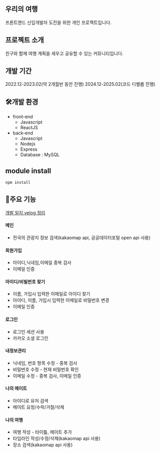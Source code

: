 ## 우리의 여행
프론트엔드 신입개발자 도전을 위한 개인 프로젝트입니다.
## 프로젝트 소개
친구와 함께 여행 계획을 세우고 공유할 수 있는 커뮤니티입니다.
## 개발 기간
2022.12-2023.02(약 2개월반 동안 진행)
2024.12-2025.02(코드 디벨롭 진행)
## 🛠개발 환경
- front-end
  - Javascript
  - ReactJS
- back-end
  - Javascript
  - Nodejs
  - Express
  - Database : MySQL
## module install
```
npm install
```
## 📌주요 기능
[개발 일지 velog 정리](https://velog.io/@lhj9520/series/Portfolio)
#### 메인
- 전국의 관광지 정보 검색(kakaomap api, 공공데이터포털 open api 사용)
#### 회원가입
- 아이디,닉네임,이메일 중복 검사
- 이메일 인증
#### 아이디/비빌번호 찾기
- 이름, 가입시 입력한 이메일로 아이디 찾기
- 아이디, 이름, 가입시 입력한 이메일로 비밀번호 변경
- 이메일 인증
#### 로그인
- 로그인 세션 사용
- 카카오 소셜 로그인
#### 내정보관리
- 닉네임, 번호 항목 수정 - 중복 검사
- 비밀번호 수정 - 현재 비밀번호 확인
- 이메일 수정 - 중복 검사, 이메일 인증
#### 나의 메이트
- 아이디로 유저 검색
- 메이트 요청/수락/거절/삭제
#### 나의 여행
- 여행 작성 - 타이틀, 메이트 추가
- 타임라인 작성/수정/삭제(kakaomap api 사용)
- 장소 검색(kakaomap api 사용)
